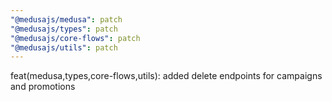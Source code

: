 ```yaml
---
"@medusajs/medusa": patch
"@medusajs/types": patch
"@medusajs/core-flows": patch
"@medusajs/utils": patch
---
```


feat(medusa,types,core-flows,utils): added delete endpoints for campaigns and promotions
